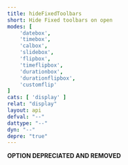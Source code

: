 ```yaml
---
title: hideFixedToolbars
short: Hide Fixed toolbars on open
modes: [
	'datebox',
	'timebox',
	'calbox',
	'slidebox',
	'flipbox',
	'timeflipbox',
	'durationbox',
	'durationflipbox',
	'customflip'
]
cats: [ 'display' ]
relat: "display"
layout: api
defval: "--"
dattype: "--"
dyn: "--"
depre: "true"
---
```


**OPTION DEPRECIATED AND REMOVED**

